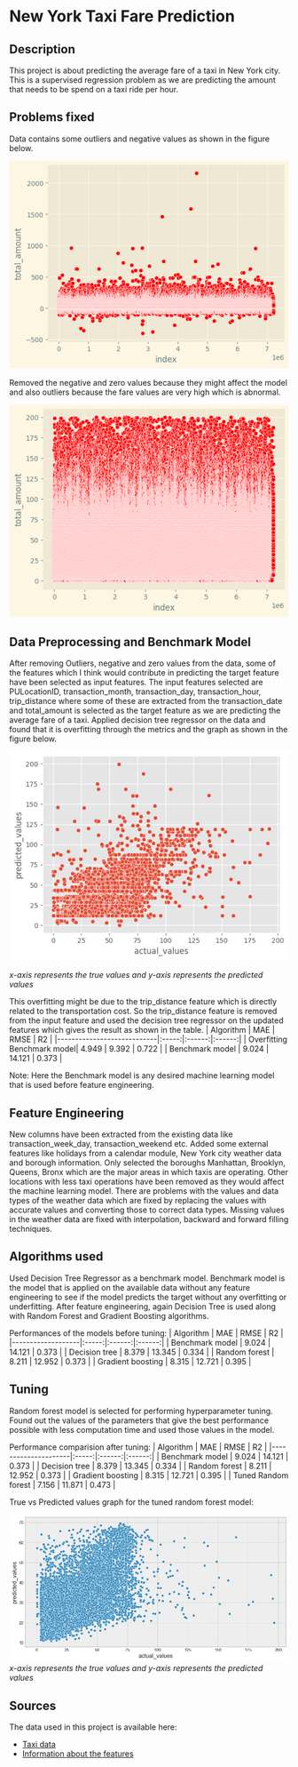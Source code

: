 # New York Taxi Fare Prediction
## Description
This project is about predicting the average fare of a taxi in New York city. This is a supervised regression problem as we are predicting the amount that needs to be spend on a taxi ride per hour.

## Problems fixed
Data contains some outliers and negative values as shown in the figure below.

![Graph with all the data](/images/total_values_graph.png)

Removed the negative and zero values because they might affect the model and also outliers because the fare values are very high which is abnormal.

![Graph without outliers and negative values](/images/values_graph_without_outliers_and_negative.png)

## Data Preprocessing and Benchmark Model
After removing Outliers, negative and zero values from the data, some of the features which I think would contribute in predicting the target feature have been selected as input features. The input features selected are PULocationID, transaction_month, transaction_day, transaction_hour, trip_distance where some of these are extracted from the transaction_date and total_amount is selected as the target feature as we are predicting the average fare of a taxi. Applied decision tree regressor on the data and found that it is overfitting through the metrics and the graph as shown in the figure below.

![True vs Predicted values of the overfitting model](/images/overfitting_benchmark.png)

*x-axis represents the true values and y-axis represents the predicted values*

This overfitting might be due to the trip_distance feature which is directly related to the transportation cost. So the trip_distance feature is removed from the input feature and used the decision tree regressor on the updated features which gives the result as shown in the table.
| Algorithm                  |  MAE  |  RMSE  |   R2   |
|----------------------------|:-----:|:------:|:------:|
| Overfitting Benchmark model| 4.949 | 9.392  | 0.722 |
| Benchmark model            | 9.024 | 14.121 | 0.373 |

Note: Here the Benchmark model is any desired machine learning model that is used before feature engineering.  

## Feature Engineering
New columns have been extracted from the existing data like transaction_week_day, transaction_weekend etc. Added some external features like holidays from a calendar module, New York city weather data and borough information. Only selected the boroughs Manhattan, Brooklyn, Queens, Bronx which are the major areas in which taxis are operating. Other locations with less taxi operations have been removed as they would affect the machine learning model. There are problems with the values and data types of the weather data which are fixed by replacing the values with accurate values and converting those to correct data types. Missing values in the weather data are fixed with interpolation, backward and forward filling techniques.

## Algorithms used
Used Decision Tree Regressor as a benchmark model. Benchmark model is the model that is applied on the available data without any feature engineering to see if the model predicts the target without any overfitting or underfitting. 
After feature engineering, again Decision Tree is used along with Random Forest and Gradient Boosting algorithms.

Performances of the models before tuning:
| Algorithm         |  MAE  |  RMSE  |   R2   |
|-------------------|:-----:|:------:|:------:|
| Benchmark model   | 9.024 | 14.121 | 0.373 |
| Decision tree     | 8.379 | 13.345 | 0.334 |
| Random forest     | 8.211 | 12.952 | 0.373 |
| Gradient boosting | 8.315 | 12.721 | 0.395 |

## Tuning
Random forest model is selected for performing hyperparameter tuning. Found out the values of the parameters that give the best performance possible with less computation time and used those values in the model.

Performance comparision after tuning:
| Algorithm           |  MAE  |  RMSE  |   R2   |
|---------------------|:-----:|:------:|:------:|
| Benchmark model     | 9.024 | 14.121 | 0.373 |
| Decision tree       | 8.379 | 13.345 | 0.334 |
| Random forest       | 8.211 | 12.952 | 0.373 |
| Gradient boosting   | 8.315 | 12.721 | 0.395 |
| Tuned Random forest | 7.156 | 11.871 | 0.473 |

True vs Predicted values graph for the tuned random forest model:

![true vs predicted values graph](/images/tuned_random_forest.png)
*x-axis represents the true values and y-axis represents the predicted values*

## Sources
The data used in this project is available here:
* [Taxi data](https://www.nyc.gov/site/tlc/about/tlc-trip-record-data.page)
* [Information about the features](https://www.nyc.gov/assets/tlc/downloads/pdf/data_dictionary_trip_records_yellow.pdf)
